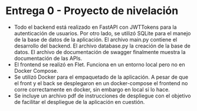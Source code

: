 # Entrega 0 - Proyecto de nivelación
* Todo el backend está realizado en FastAPI con JWTTokens para la autenticación de usuarios. Por otro lado, se utilizó SQLite para el manejo de la base de datos de la aplicación. El archivo main.py contiene el desarrollo del backend. El archivo database.py la creación de la base de datos. El archivo de documentación de swagger finalmente muestra la documentación de las APIs.
* El frontend se realizó en Flet. Funciona en un entorno local pero no en Docker Compose. 
* Se utilizó Docker para el empaquetado de la aplicación. A pesar de que el front y el back se desplegaron en un docker-compose el frontend no corre correctamente en docker, sin embargo en local si lo hace. 
* Se incluye un archivo pdf de instrucciones de despliegue con el objetivo de facilitar el despliegue de la aplicación en cuestión.

